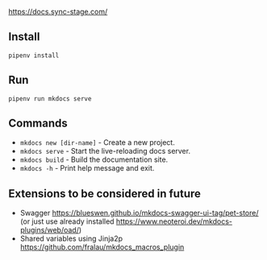 https://docs.sync-stage.com/
## Install

```
pipenv install
```

## Run 
```
pipenv run mkdocs serve
```

## Commands

* `mkdocs new [dir-name]` - Create a new project.
* `mkdocs serve` - Start the live-reloading docs server.
* `mkdocs build` - Build the documentation site.
* `mkdocs -h` - Print help message and exit.


## Extensions to be considered in future
* Swagger https://blueswen.github.io/mkdocs-swagger-ui-tag/pet-store/ (or just use already installed https://www.neoteroi.dev/mkdocs-plugins/web/oad/)
* Shared variables using Jinja2p https://github.com/fralau/mkdocs_macros_plugin 
